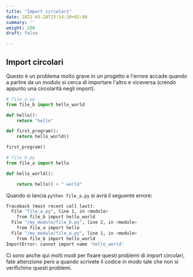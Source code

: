 ```yaml
---
title: "Import circolari"
date: 2021-03-28T23:54:10+02:00
summary: ''
weight: 200
draft: false

---
```


## Import circolari

Questo è un problema molto grave in un progetto e l'errore accade quando a partire da un modulo si cerca di importare l'altro e viceversa (crendo appunto una circolarità negli import).

```python
# file_a.py
from file_b import hello_world

def hello():
    return "hello"

def first_program():
    return hello_world()

first_program()
```

```python
# file_b.py
from file_a import hello

def hello_world():

    return hello() + " world"
```

Quando si lancia `python file_a.py` si avrà il seguente errore:

```bash
Traceback (most recent call last):
  File "file_a.py", line 1, in <module>
    from file_b import hello_world
  File "/my_module/file_b.py", line 2, in <module>
    from file_a import hello
  File "/my_module/file_a.py", line 1, in <module>
    from file_b import hello_world
ImportError: cannot import name 'hello_world'
```

Ci sono anche qui molti modi per fixare questi problemi di import circolari, fate attenzione però a quando scrivete il codice in modo tale che non si verifichino questi problemi.